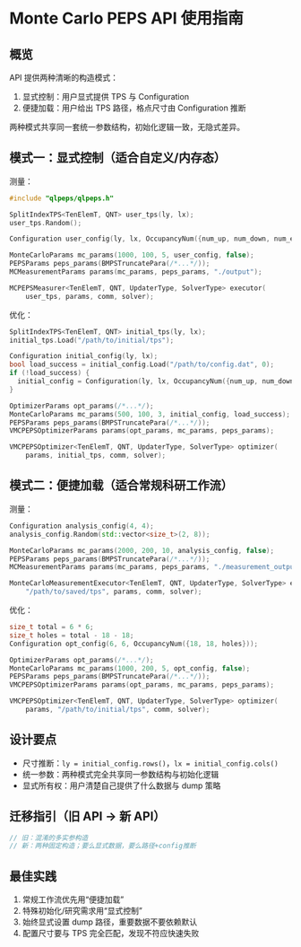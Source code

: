 # Monte Carlo PEPS API 使用指南

## 概览
API 提供两种清晰的构造模式：
1. 显式控制：用户显式提供 TPS 与 Configuration
2. 便捷加载：用户给出 TPS 路径，格点尺寸由 Configuration 推断

两种模式共享同一套统一参数结构，初始化逻辑一致，无隐式差异。

## 模式一：显式控制（适合自定义/内存态）

测量：
```cpp
#include "qlpeps/qlpeps.h"

SplitIndexTPS<TenElemT, QNT> user_tps(ly, lx);
user_tps.Random();

Configuration user_config(ly, lx, OccupancyNum({num_up, num_down, num_empty}));

MonteCarloParams mc_params(1000, 100, 5, user_config, false);
PEPSParams peps_params(BMPSTruncatePara(/*...*/));
MCMeasurementParams params(mc_params, peps_params, "./output");

MCPEPSMeasurer<TenElemT, QNT, UpdaterType, SolverType> executor(
    user_tps, params, comm, solver);
```

优化：
```cpp
SplitIndexTPS<TenElemT, QNT> initial_tps(ly, lx);
initial_tps.Load("/path/to/initial/tps");

Configuration initial_config(ly, lx);
bool load_success = initial_config.Load("/path/to/config.dat", 0);
if (!load_success) {
  initial_config = Configuration(ly, lx, OccupancyNum({num_up, num_down, num_holes}));
}

OptimizerParams opt_params(/*...*/);
MonteCarloParams mc_params(500, 100, 3, initial_config, load_success);
PEPSParams peps_params(BMPSTruncatePara(/*...*/));
VMCPEPSOptimizerParams params(opt_params, mc_params, peps_params);

VMCPEPSOptimizer<TenElemT, QNT, UpdaterType, SolverType> optimizer(
    params, initial_tps, comm, solver);
```

## 模式二：便捷加载（适合常规科研工作流）

测量：
```cpp
Configuration analysis_config(4, 4);
analysis_config.Random(std::vector<size_t>(2, 8));

MonteCarloParams mc_params(2000, 200, 10, analysis_config, false);
PEPSParams peps_params(BMPSTruncatePara(/*...*/));
MCMeasurementParams params(mc_params, peps_params, "./measurement_output");

MonteCarloMeasurementExecutor<TenElemT, QNT, UpdaterType, SolverType> executor(
    "/path/to/saved/tps", params, comm, solver);
```

优化：
```cpp
size_t total = 6 * 6;
size_t holes = total - 18 - 18;
Configuration opt_config(6, 6, OccupancyNum({18, 18, holes}));

OptimizerParams opt_params(/*...*/);
MonteCarloParams mc_params(1000, 200, 5, opt_config, false);
PEPSParams peps_params(BMPSTruncatePara(/*...*/));
VMCPEPSOptimizerParams params(opt_params, mc_params, peps_params);

VMCPEPSOptimizer<TenElemT, QNT, UpdaterType, SolverType> optimizer(
    params, "/path/to/initial/tps", comm, solver);
```

## 设计要点
- 尺寸推断：`ly = initial_config.rows()`，`lx = initial_config.cols()`
- 统一参数：两种模式完全共享同一参数结构与初始化逻辑
- 显式所有权：用户清楚自己提供了什么数据与 dump 策略

## 迁移指引（旧 API → 新 API）
```cpp
// 旧：混淆的多实参构造
// 新：两种固定构造；要么显式数据，要么路径+config推断
```

## 最佳实践
1. 常规工作流优先用“便捷加载”
2. 特殊初始化/研究需求用“显式控制”
3. 始终显式设置 dump 路径，重要数据不要依赖默认
4. 配置尺寸要与 TPS 完全匹配，发现不符应快速失败


